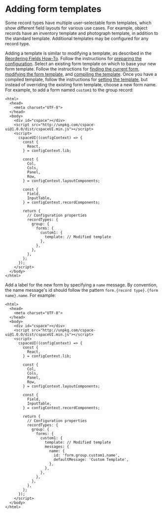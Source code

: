 # Adding form templates

Some record types have multiple user-selectable form templates, which show different field layouts for various use cases. For example, object records have an inventory template and photograph template, in addition to the standard template. Additional templates may be configured for any record type.

Adding a template is similar to modifying a template, as described in the [Reordering Fields How-To](./ReorderingFields.md). Follow the instructions for [preparing the configuration](./ReorderingFields.md#preparing-the-configuration). Select an existing form template on which to base your new form template. Follow the instructions for [finding the current form](./ReorderingFields.md#finding-the-current-form), [modifying the form template](./ReorderingFields.md#modifying-the-form-template), and [compiling the template](./ReorderingFields.md#compiling-the-template). Once you have a compiled template, follow the instructions for [setting the template](./ReorderingFields.md#setting-the-template), but instead of overriding the existing form template, choose a new form name. For example, to add a form named `custom1` to the group record:

```
<html>
  <head>
    <meta charset="UTF-8">
  </head>
  <body>
    <div id="cspace"></div>
    <script src="http://unpkg.com/cspace-ui@1.0.0/dist/cspaceUI.min.js"></script>
    <script>
      cspaceUI((configContext) => {
        const {
          React,
        } = configContext.lib;

        const {
          Col,
          Cols,
          Panel,
          Row,
        } = configContext.layoutComponents;

        const {
          Field,
          InputTable,
        } = configContext.recordComponents;

        return {
          // Configuration properties
          recordTypes: {
            group: {
              forms: {
                custom1: {
                  template: // Modified template
                },
              },
            },
          },
        };
      });
    </script>
  </body>
</html>
```

Add a label for the new form by specifying a `name` message. By convention, the name message's id should follow the pattern  `form.{record type}.{form name}.name`. For example:

```
<html>
  <head>
    <meta charset="UTF-8">
  </head>
  <body>
    <div id="cspace"></div>
    <script src="http://unpkg.com/cspace-ui@1.0.0/dist/cspaceUI.min.js"></script>
    <script>
      cspaceUI((configContext) => {
        const {
          React,
        } = configContext.lib;

        const {
          Col,
          Cols,
          Panel,
          Row,
        } = configContext.layoutComponents;

        const {
          Field,
          InputTable,
        } = configContext.recordComponents;

        return {
          // Configuration properties
          recordTypes: {
            group: {
              forms: {
                custom1: {
                  template: // Modified template
                  messages: {
                    name: {
                      id: 'form.group.custom1.name',
                      defaultMessage: 'Custom Template',
                    },
                  },
                },
              },
            },
          },
        };
      });
    </script>
  </body>
</html>
```
